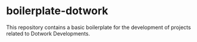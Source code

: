 # boilerplate-dotwork
This repository contains a basic boilerplate for the development of projects related to Dotwork Developments.
